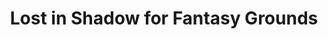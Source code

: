 ---
title: Lost in Shadow for Fantasy Grounds
subtitle: 
image: lost_in_shadow_fg.jpg
alt_image: 
alt: Hidden 
product_link: https://www.dmsguild.com/product/328245/Lost-in-Shadow-Fantasy-Grounds?affiliate_id=1739130
selling_site: DMsGuild
type: vtt
system: dnd5e
featured: false
progress:
  percent: 100
  status: finished
stats:
  system: dnd5e
  type: Campaign
  level: Tier 1
  duration: 20+ hours
---